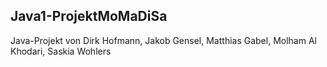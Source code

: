 ## Java1-ProjektMoMaDiSa
Java-Projekt von Dirk Hofmann, Jakob Gensel, Matthias Gabel, Molham Al Khodari, Saskia Wohlers
